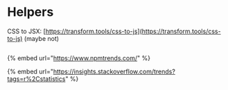 # Helpers

CSS to JSX: [https://transform.tools/css-to-js](https://transform.tools/css-to-js) \(maybe not\)

```bash

```

{% embed url="https://www.npmtrends.com/" %}

{% embed url="https://insights.stackoverflow.com/trends?tags=r%2Cstatistics" %}



